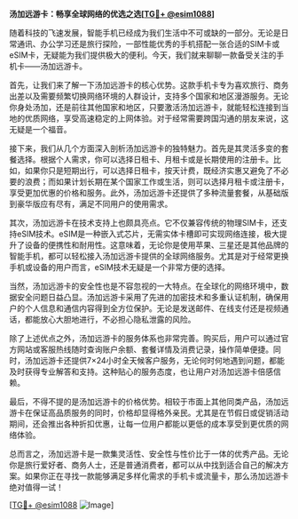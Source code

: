 **汤加远游卡：畅享全球网络的优选之选[[TG💪+ @esim1088](https://t.me/s/esim1088)]**

随着科技的飞速发展，智能手机已经成为我们生活中不可或缺的一部分。无论是日常通讯、办公学习还是旅行探险，一部性能优秀的手机搭配一张合适的SIM卡或eSIM卡，无疑能为我们提供极大的便利。今天，我们就来聊聊一款备受关注的手机卡——汤加远游卡。

首先，让我们来了解一下汤加远游卡的核心优势。这款手机卡专为喜欢旅行、商务出差以及需要频繁切换网络环境的人群设计，支持多个国家和地区漫游服务。无论你身处汤加，还是前往其他国家和地区，只要激活汤加远游卡，就能轻松连接到当地的优质网络，享受高速稳定的上网体验。对于经常需要跨国沟通的朋友来说，这无疑是一个福音。

接下来，我们从几个方面深入剖析汤加远游卡的独特魅力。首先是其灵活多变的套餐选择。根据个人需求，你可以选择日租卡、月租卡或是长期使用的注册卡。比如，如果你只是短期出行，可以选择日租卡，按天计费，既经济实惠又避免了不必要的浪费；而如果计划长期在某个国家工作或生活，则可以选择月租卡或注册卡，享受更加优惠的价格和服务。此外，汤加远游卡还提供了多种流量套餐，从基础版到豪华版应有尽有，满足不同用户的使用需求。

其次，汤加远游卡在技术支持上也颇具亮点。它不仅兼容传统的物理SIM卡，还支持eSIM技术。eSIM是一种嵌入式芯片，无需实体卡槽即可实现网络连接，极大提升了设备的便携性和耐用性。这意味着，无论你是使用苹果、三星还是其他品牌的智能手机，都可以轻松接入汤加远游卡提供的全球网络服务。尤其是对于经常更换手机或设备的用户而言，eSIM技术无疑是一个非常方便的选择。

当然，汤加远游卡的安全性也是不容忽视的一大特点。在全球化的网络环境中，数据安全问题日益凸显。汤加远游卡采用了先进的加密技术和多重认证机制，确保用户的个人信息和通信内容得到全方位保护。无论是发送邮件、在线支付还是视频通话，都能放心大胆地进行，不必担心隐私泄露的风险。

除了上述优点之外，汤加远游卡的服务体系也非常完善。购买后，用户可以通过官方网站或客服热线随时查询账户余额、套餐详情及消费记录，操作简单便捷。同时，汤加远游卡还提供7×24小时全天候客户服务，无论何时何地遇到问题，都能及时获得专业解答和支持。这种贴心的服务态度，也让用户对汤加远游卡倍感信赖。

最后，不得不提的是汤加远游卡的价格优势。相较于市面上其他同类产品，汤加远游卡在保证高品质服务的同时，价格却显得格外亲民。尤其是在节假日或促销活动期间，还会推出各种折扣优惠，让每一位用户都能以更低的成本享受到更优质的网络体验。

总而言之，汤加远游卡是一款集灵活性、安全性与性价比于一体的优秀产品。无论你是旅行爱好者、商务人士，还是普通消费者，都可以从中找到适合自己的解决方案。如果你正在寻找一款能够满足多样化需求的手机卡或流量卡，那么汤加远游卡绝对值得一试！

[[TG💪+ @esim1088](https://t.me/s/esim1088) ![Image](https://i.postimg.cc/4NQfJmqS/Snipaste-2025-05-13-00-14-12.png)]